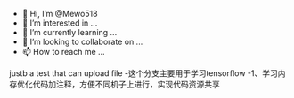 - 👋 Hi, I’m @Mewo518
- 👀 I’m interested in ...
- 🌱 I’m currently learning ...
- 💞️ I’m looking to collaborate on ...
- 📫 How to reach me ...

<!---
Mewo518/Mewo518 is a ✨ special ✨ repository because its `README.md` (this file) appears on your GitHub profile.
You can click the Preview link to take a look at your changes.
--->
justb a test that can upload file
-这个分支主要用于学习tensorflow
-1、学习内存优化代码加注释，方便不同机子上进行，实现代码资源共享

